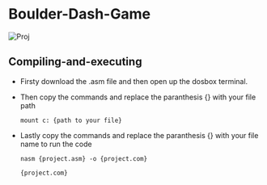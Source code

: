 # Boulder-Dash-Game

![Proj](https://github.com/Rafeel1/Boulder-Dash-Game/assets/99249483/4cd322db-714d-458a-9a1e-c041b61d566b)

## Compiling-and-executing ##

- Firsty download the .asm file and then open up the dosbox terminal. 

- Then copy the commands and replace the paranthesis {} with your file path

      mount c: {path to your file}
  
- Lastly copy the commands and replace the paranthesis {} with your file name to run the code
  
      nasm {project.asm} -o {project.com}

      {project.com}
